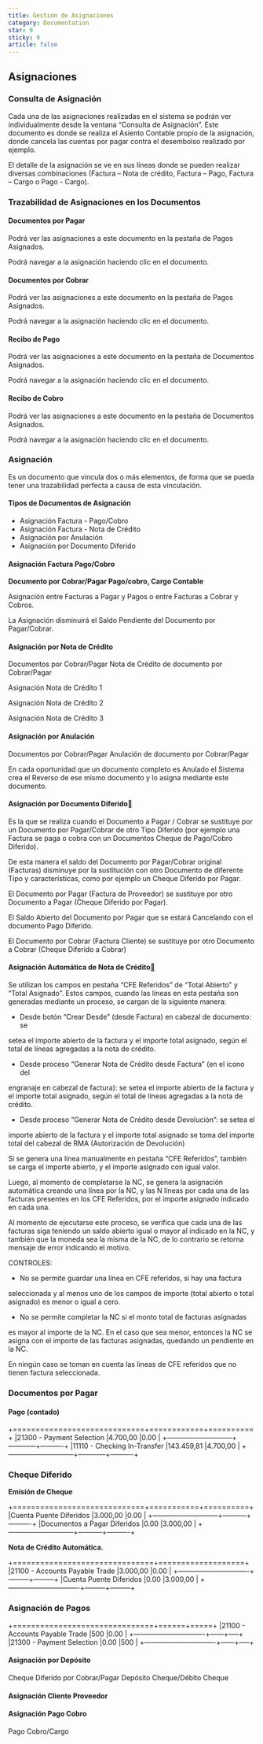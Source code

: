 ```yaml
---
title: Gestión de Asignaciones
category: Documentation
star: 9
sticky: 9
article: false
---
```


## Asignaciones

### Consulta de Asignación

Cada una de las asignaciones realizadas en el sistema se podrán ver individualmente desde la ventana “Consulta de Asignación”. Este documento es donde se realiza el Asiento Contable propio de la asignación, donde cancela las cuentas por pagar contra el desembolso realizado por ejemplo.

El detalle de la asignación se ve en sus líneas donde se pueden realizar diversas combinaciones (Factura – Nota de crédito, Factura – Pago, Factura – Cargo o Pago - Cargo).

### Trazabilidad de Asignaciones en los Documentos

#### Documentos por Pagar

Podrá ver las asignaciones a este documento en la pestaña de Pagos Asignados.

Podrá navegar a la asignación haciendo clic en el documento.

#### Documentos por Cobrar

Podrá ver las asignaciones a este documento en la pestaña de Pagos Asignados.

Podrá navegar a la asignación haciendo clic en el documento.

#### Recibo de Pago

Podrá ver las asignaciones a este documento en la pestaña de Documentos Asignados.

Podrá navegar a la asignación haciendo clic en el documento.

#### Recibo de Cobro

Podrá ver las asignaciones a este documento en la pestaña de Documentos Asignados.

Podrá navegar a la asignación haciendo clic en el documento.

### Asignación

Es un documento que vincula dos o más elementos, de forma que se pueda tener una trazabilidad perfecta a causa de esta vinculación.

#### **Tipos de Documentos de Asignación**

* Asignación Factura - Pago/Cobro
* Asignación Factura - Nota de Crédito
* Asignación por Anulación
* Asignación por Documento Diferido

#### **Asignación Factura Pago/Cobro**

**Documento por Cobrar/Pagar                          Pago/cobro, Cargo Contable**

Asignación entre Facturas a Pagar y Pagos o entre Facturas a Cobrar y Cobros.

La Asignación disminuirá el Saldo Pendiente del Documento por Pagar/Cobrar.

#### **Asignación por Nota de Crédito**

Documentos por Cobrar/Pagar                    Nota de Crédito de documento por Cobrar/Pagar

Asignación Nota de Crédito 1

Asignación Nota de Crédito 2

Asignación Nota de Crédito 3

#### **Asignación por Anulación**

Documentos por Cobrar/Pagar                    Anulación de documento por Cobrar/Pagar

En cada oportunidad que un documento completo es Anulado el Sistema crea el Reverso de ese mismo documento y lo asigna mediante este documento.

#### **Asignación por Documento Diferido[](https://docs.solop.io/luy/procedures/open-items/allocations/allocations.html#asignacion-por-documento-diferido "Permalink to this headline")**

Es la que se realiza cuando el Documento a Pagar / Cobrar se sustituye por un Documento por Pagar/Cobrar de otro Tipo Diferido (por ejemplo una Factura se paga o cobra con un Documentos Cheque de Pago/Cobro Diferido).

De esta manera el saldo del Documento por Pagar/Cobrar original (Facturas) disminuye por la sustitución con otro Documento de diferente Tipo y características, como por ejemplo un Cheque Diferido por Pagar.

El Documento por Pagar (Factura de Proveedor) se sustituye por otro Documento a Pagar (Cheque Diferido por Pagar).

El Saldo Abierto del Documento por Pagar que se estará Cancelando con el documento Pago Diferido.

El Documento por Cobrar (Factura Cliente) se sustituye por otro Documento a Cobrar (Cheque Diferido a Cobrar)

#### **Asignación Automática de Nota de Crédito[](https://docs.solop.io/luy/procedures/open-items/allocations/allocations.html#asignacion-automatica-de-nota-de-credito "Permalink to this headline")**

Se utilizan los campos en pestaña “CFE Referidos” de “Total Abierto” y “Total Asignado”. Estos campos, cuando las líneas en esta pestaña son generadas mediante un proceso, se cargan de la siguiente manera:

* Desde botón “Crear Desde” (desde Factura) en cabezal de documento: se

setea el importe abierto de la factura y el importe total asignado, según el total de líneas agregadas a la nota de crédito.

* Desde proceso “Generar Nota de Crédito desde Factura” (en el ícono del

engranaje en cabezal de factura): se setea el importe abierto de la factura y el importe total asignado, según el total de líneas agregadas a la nota de crédito.

* Desde proceso “Generar Nota de Crédito desde Devolución”: se setea el

importe abierto de la factura y el importe total asignado se toma del importe total del cabezal de RMA (Autorización de Devolución)

Si se genera una línea manualmente en pestaña “CFE Referidos”, también se carga el importe abierto, y el importe asignado con igual valor.

Luego, al momento de completarse la NC, se genera la asignación automática creando una línea por la NC, y las N líneas por cada una de las facturas presentes en los CFE Referidos, por el importe asignado indicado en cada una.

Al momento de ejecutarse este proceso, se verifica que cada una de las facturas siga teniendo un saldo abierto igual o mayor al indicado en la NC, y también que la moneda sea la misma de la NC, de lo contrario se retorna mensaje de error indicando el motivo.

CONTROLES:

* No se permite guardar una línea en CFE referidos, si hay una factura

seleccionada y al menos uno de los campos de importe (total abierto o total asignado) es menor o igual a cero.

* No se permite completar la NC si el monto total de facturas asignadas

es mayor al importe de la NC. En el caso que sea menor, entonces la NC se asigna con el importe de las facturas asignadas, quedando un pendiente en la NC.

En ningún caso se toman en cuenta las lineas de CFE referidos que no tienen factura seleccionada.

### Documentos por Pagar

#### **Pago (contado)**

\+=============================+============+==========+ [|](https://docs.solop.io/luy/procedures/open-items/allocations/allocations.html#id1)21300 - Payment Selection [|](https://docs.solop.io/luy/procedures/open-items/allocations/allocations.html#id3)4\.700,00 [|](https://docs.solop.io/luy/procedures/open-items/allocations/allocations.html#id5)0\.00 | +—————————–+————+———-+ [|](https://docs.solop.io/luy/procedures/open-items/allocations/allocations.html#id7)11110 - Checking In-Transfer [|](https://docs.solop.io/luy/procedures/open-items/allocations/allocations.html#id9)143\.459,81 [|](https://docs.solop.io/luy/procedures/open-items/allocations/allocations.html#id11)4\.700,00 | +—————————–+————+———-+

### Cheque Diferido

**Emisión de Cheque**

\+=============================+===========+==========+ [|](https://docs.solop.io/luy/procedures/open-items/allocations/allocations.html#id13)Cuenta Puente Diferidos [|](https://docs.solop.io/luy/procedures/open-items/allocations/allocations.html#id15)3\.000,00 [|](https://docs.solop.io/luy/procedures/open-items/allocations/allocations.html#id17)0\.00 | +—————————–+———–+———-+ [|](https://docs.solop.io/luy/procedures/open-items/allocations/allocations.html#id19)Documentos a Pagar Diferidos [|](https://docs.solop.io/luy/procedures/open-items/allocations/allocations.html#id21)0\.00 [|](https://docs.solop.io/luy/procedures/open-items/allocations/allocations.html#id23)3\.000,00 | +—————————–+———–+———-+

**Nota de Crédito Automática.**

\+===============================+===================+ [|](https://docs.solop.io/luy/procedures/open-items/allocations/allocations.html#id25)21100 - Accounts Payable Trade [|](https://docs.solop.io/luy/procedures/open-items/allocations/allocations.html#id27)3\.000,00 [|](https://docs.solop.io/luy/procedures/open-items/allocations/allocations.html#id29)0\.00 | +——————————-+———+———+ [|](https://docs.solop.io/luy/procedures/open-items/allocations/allocations.html#id31)Cuenta Puente Diferidos [|](https://docs.solop.io/luy/procedures/open-items/allocations/allocations.html#id33)0\.00 [|](https://docs.solop.io/luy/procedures/open-items/allocations/allocations.html#id35)3\.000,00 | +——————————-+———+———+

### Asignación de Pagos

\+===============================+======+=====+ [|](https://docs.solop.io/luy/procedures/open-items/allocations/allocations.html#id37)21100 - Accounts Payable Trade [|](https://docs.solop.io/luy/procedures/open-items/allocations/allocations.html#id39)500 [|](https://docs.solop.io/luy/procedures/open-items/allocations/allocations.html#id41)0\.00 | +——————————-+——+—–+ [|](https://docs.solop.io/luy/procedures/open-items/allocations/allocations.html#id43)21300 - Payment Selection [|](https://docs.solop.io/luy/procedures/open-items/allocations/allocations.html#id45)0\.00 [|](https://docs.solop.io/luy/procedures/open-items/allocations/allocations.html#id47)500 | +——————————-+——+—–+

#### **Asignación por Depósito**

Cheque Diferido por Cobrar/Pagar        Depósito Cheque/Débito Cheque

#### **Asignación Cliente Proveedor**

#### **Asignación Pago Cobro**                                                                               

Pago                 Cobro/Cargo